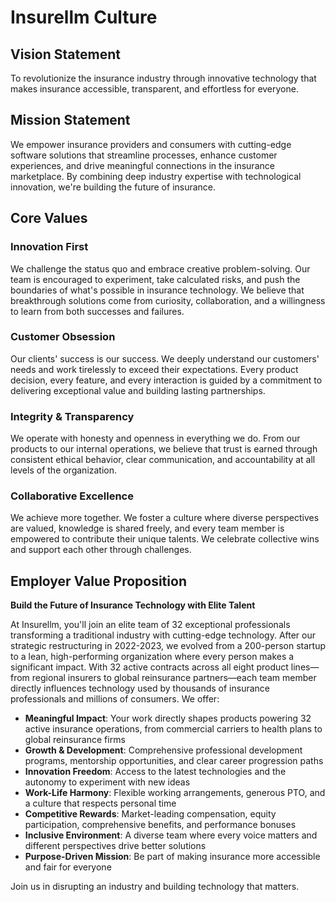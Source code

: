 # Insurellm Culture

## Vision Statement
To revolutionize the insurance industry through innovative technology that makes insurance accessible, transparent, and effortless for everyone.

## Mission Statement
We empower insurance providers and consumers with cutting-edge software solutions that streamline processes, enhance customer experiences, and drive meaningful connections in the insurance marketplace. By combining deep industry expertise with technological innovation, we're building the future of insurance.

## Core Values

### Innovation First
We challenge the status quo and embrace creative problem-solving. Our team is encouraged to experiment, take calculated risks, and push the boundaries of what's possible in insurance technology. We believe that breakthrough solutions come from curiosity, collaboration, and a willingness to learn from both successes and failures.

### Customer Obsession
Our clients' success is our success. We deeply understand our customers' needs and work tirelessly to exceed their expectations. Every product decision, every feature, and every interaction is guided by a commitment to delivering exceptional value and building lasting partnerships.

### Integrity & Transparency
We operate with honesty and openness in everything we do. From our products to our internal operations, we believe that trust is earned through consistent ethical behavior, clear communication, and accountability at all levels of the organization.

### Collaborative Excellence
We achieve more together. We foster a culture where diverse perspectives are valued, knowledge is shared freely, and every team member is empowered to contribute their unique talents. We celebrate collective wins and support each other through challenges.

## Employer Value Proposition

**Build the Future of Insurance Technology with Elite Talent**

At Insurellm, you'll join an elite team of 32 exceptional professionals transforming a traditional industry with cutting-edge technology. After our strategic restructuring in 2022-2023, we evolved from a 200-person startup to a lean, high-performing organization where every person makes a significant impact. With 32 active contracts across all eight product lines—from regional insurers to global reinsurance partners—each team member directly influences technology used by thousands of insurance professionals and millions of consumers. We offer:

- **Meaningful Impact**: Your work directly shapes products powering 32 active insurance operations, from commercial carriers to health plans to global reinsurance firms
- **Growth & Development**: Comprehensive professional development programs, mentorship opportunities, and clear career progression paths
- **Innovation Freedom**: Access to the latest technologies and the autonomy to experiment with new ideas
- **Work-Life Harmony**: Flexible working arrangements, generous PTO, and a culture that respects personal time
- **Competitive Rewards**: Market-leading compensation, equity participation, comprehensive benefits, and performance bonuses
- **Inclusive Environment**: A diverse team where every voice matters and different perspectives drive better solutions
- **Purpose-Driven Mission**: Be part of making insurance more accessible and fair for everyone

Join us in disrupting an industry and building technology that matters.
